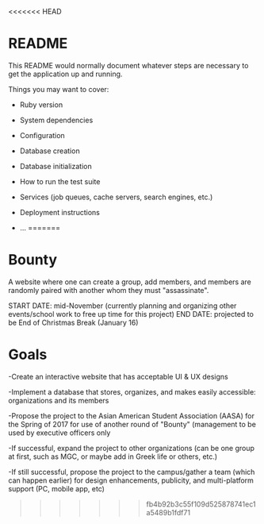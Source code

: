 <<<<<<< HEAD
# README

This README would normally document whatever steps are necessary to get the
application up and running.

Things you may want to cover:

* Ruby version

* System dependencies

* Configuration

* Database creation

* Database initialization

* How to run the test suite

* Services (job queues, cache servers, search engines, etc.)

* Deployment instructions

* ...
=======
# Bounty
A website where one can create a group, add members, and members are randomly paired with another whom they must "assassinate".

START DATE: mid-November (currently planning and organizing other events/school work to free up time for this project)
END DATE: projected to be End of Christmas Break (January 16)



# Goals
<p> -Create an interactive website that has acceptable UI & UX designs </p>
<p> -Implement a database that stores, organizes, and makes easily accessible: organizations and its members </p>
<p> -Propose the project to the Asian American Student Association (AASA) for the Spring of 2017 for use of another round of "Bounty" (management to be used by executive officers only </p>
<p> -If successful, expand the project to other organizations (can be one group at first, such as MGC, or maybe add in Greek life or others, etc.) </p>
<p> -If still successful, propose the project to the campus/gather a team (which can happen earlier) for design enhancements, publicity, and multi-platform support (PC, mobile app, etc) <p>




>>>>>>> fb4b92b3c55f109d525878741ec1a5489b1fdf71
